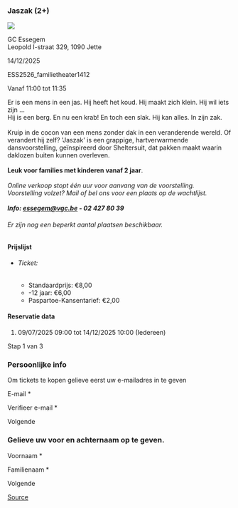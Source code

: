 ### Jaszak (2+)

![](https://s3-eu-west-1.amazonaws.com/os-kwdo/prod/vgc/images/activity/686e8964e80fa_Jaszak_-_Simone_de_Jong_Company_©_Kamerich_&_Budwilowitz_1_kleiner.jpg)

GC Essegem  
Leopold I-straat 329, 1090 Jette

14/12/2025

ESS2526_familietheater1412

Vanaf 11:00 tot 11:35

Er is een mens in een jas. Hij heeft het koud. Hij maakt zich klein. Hij wil iets zijn ...  
Hij is een berg. En nu een krab! En toch een slak. Hij kan alles. In zijn zak.  
<br/>Kruip in de cocon van een mens zonder dak in een veranderende wereld. Of verandert hij zelf? 'Jaszak' is een grappige, hartverwarmende dansvoorstelling, geïnspireerd door Sheltersuit, dat pakken maakt waarin daklozen buiten kunnen overleven.  
<br/>**Leuk voor families met kinderen vanaf 2 jaar**.  
<br/>*Online verkoop stopt één uur voor aanvang van de voorstelling.  
Voorstelling volzet? Mail of bel ons voor een plaats op de wachtlijst.  
<br/>**Info: [essegem@vgc.be](mailto:essegem@vgc.be) - 02 427 80 39***  

###### *Er zijn nog een beperkt aantal plaatsen beschikbaar.*

#### Prijslijst

* ###### Ticket:
    
    * Standaardprijs: €8,00
    * \-12 jaar: €6,00
    * Paspartoe-Kansentarief: €2,00

  

#### Reservatie data

1.  09/07/2025 09:00 tot 14/12/2025 10:00 (Iedereen)

Stap 1 van 3

 

### Persoonlijke info

Om tickets te kopen gelieve eerst uw e-mailadres in te geven

  

E-mail \* 

Verifieer e-mail \* 

Volgende

### Gelieve uw voor en achternaam op te geven.

Voornaam \* 

Familienaam \* 

Volgende

[Source](https://tickets.vgc.be/ticketingActivity/subscribe/ESS2526_familietheater1412)